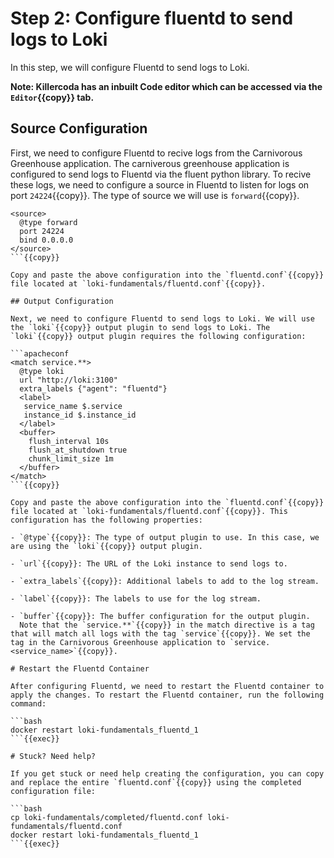 # Step 2: Configure fluentd to send logs to Loki

In this step, we will configure Fluentd to send logs to Loki.

**Note: Killercoda has an inbuilt Code editor which can be accessed via the `Editor`{{copy}} tab.**

## Source Configuration

First, we need to configure Fluentd to recive logs from the Carnivorous Greenhouse application. The carniverous greenhouse application is configured to send logs to Fluentd via the fluent python library. To recive these logs, we need to configure a source in Fluentd to listen for logs on port `24224`{{copy}}. The type of source we will use is `forward`{{copy}}.

```apacheconf
<source>
  @type forward
  port 24224
  bind 0.0.0.0
</source>
```{{copy}}

Copy and paste the above configuration into the `fluentd.conf`{{copy}} file located at `loki-fundamentals/fluentd.conf`{{copy}}.

## Output Configuration

Next, we need to configure Fluentd to send logs to Loki. We will use the `loki`{{copy}} output plugin to send logs to Loki. The `loki`{{copy}} output plugin requires the following configuration:

```apacheconf
<match service.**>
  @type loki
  url "http://loki:3100"
  extra_labels {"agent": "fluentd"}
  <label>
   service_name $.service
   instance_id $.instance_id
  </label>
  <buffer>
    flush_interval 10s
    flush_at_shutdown true
    chunk_limit_size 1m
  </buffer>
</match>
```{{copy}}

Copy and paste the above configuration into the `fluentd.conf`{{copy}} file located at `loki-fundamentals/fluentd.conf`{{copy}}. This configuration has the following properties:

- `@type`{{copy}}: The type of output plugin to use. In this case, we are using the `loki`{{copy}} output plugin.

- `url`{{copy}}: The URL of the Loki instance to send logs to.

- `extra_labels`{{copy}}: Additional labels to add to the log stream.

- `label`{{copy}}: The labels to use for the log stream.

- `buffer`{{copy}}: The buffer configuration for the output plugin.
  Note that the `service.**`{{copy}} in the match directive is a tag that will match all logs with the tag `service`{{copy}}. We set the tag in the Carnivorous Greenhouse application to `service.<service_name>`{{copy}}.

# Restart the Fluentd Container

After configuring Fluentd, we need to restart the Fluentd container to apply the changes. To restart the Fluentd container, run the following command:

```bash
docker restart loki-fundamentals_fluentd_1
```{{exec}}

# Stuck? Need help?

If you get stuck or need help creating the configuration, you can copy and replace the entire `fluentd.conf`{{copy}} using the completed configuration file:

```bash
cp loki-fundamentals/completed/fluentd.conf loki-fundamentals/fluentd.conf
docker restart loki-fundamentals_fluentd_1
```{{exec}}
